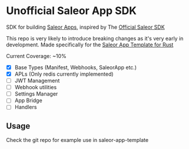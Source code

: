 # Unofficial Saleor App SDK

SDK for building [Saleor Apps](https://github.com/saleor/apps), inspired by The [Official Saleor SDK](https://github.com/saleor/apps)

This repo is very likely to introduce breaking changes as it's very early in development. Made specifically for the [Saleor App Template for Rust](https://github.com/djkato/saleor-apps-rs)

Current Coverage: ~10%

- [x] Base Types (Manifest, Webhooks, SaleorApp etc.)
- [x] APLs (Only redis currently implemented)
- [ ] JWT Management
- [ ] Webhook utilities
- [ ] Settings Manager
- [ ] App Bridge
- [ ] Handlers

## Usage

Check the git repo for example use in saleor-app-template
